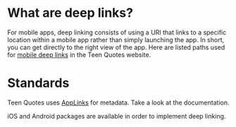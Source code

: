 # What are deep links?
For mobile apps, deep linking consists of using a URI that links to a specific location within a mobile app rather than simply launching the app. In short, you can get directly to the right view of the app. Here are listed paths used for [mobile deep links](http://en.wikipedia.org/wiki/Mobile_deep_linking) in the Teen Quotes website.

# Standards
Teen Quotes uses [AppLinks](http://applinks.org/documentation/) for metadata. Take a look at the documentation.

iOS and Android packages are available in order to implement deep linking.